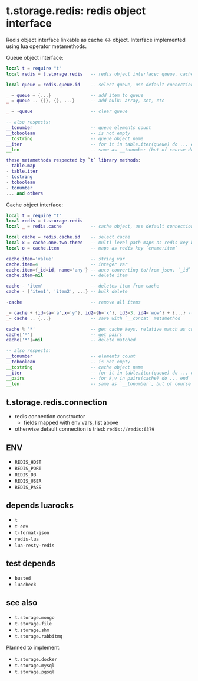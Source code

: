 # t.storage.redis: redis object interface
Redis object interface linkable as cache <-> object. Interface implemented using lua operator metamethods.

Queue object interface:
```lua
local t = require "t"
local redis = t.storage.redis   -- redis object interface: queue, cache objects

local queue = redis.queue.id    -- select queue, use default connection env, use regular redis key

_ = queue + {...}               -- add item to queue
_ = queue .. {{}, {}, ...}      -- add bulk: array, set, etc

_ = -queue                      -- clear queue

-- also respects:
__tonumber                      -- queue elements count
__toboolean                     -- is not empty
__tostring                      -- queue object name
__iter                          -- for it in table.iter(queue) do ... end
__len                           -- same as __tonumber (but of course do not work in 5.1 etc

these metamethods respected by `t` library methods:
- table.map
- table.iter
- tostring
- toboolean
- tonumber
... and others

```

Cache object interface:
```lua
local t = require "t"
local redis = t.storage.redis
local _ = redis.cache           -- cache object, use default connection env

local cache = redis.cache.id    -- select cache
local x = cache.one.two.three   -- multi level path maps as redis key based `one:two:three`, ex. `one:two:three:1`
local o = cache.item            -- maps as redis key `cname:item`

cache.item='value'              -- string var
cache.item=4                    -- integer var
cache.item={_id=id, name='any'} -- auto converting to/from json. `_id` could be possibly compatible with mongo.ObjectID
cache.item=nil                  -- delete item

cache - 'item'                  -- deletes item from cache
cache - {'item1', 'item2', ...} -- bulk delete

-cache                          -- remove all items

_= cache + {id={a='a',x='y'}, id2={b='x'}, id3=3, id4='wow'} + {...} -- save objects with `__add` metamethod
_= cache .. {...}               -- save with `__concat` metamethod

cache % '*'                     -- get cache keys, relative match as cname:item:*
cache['*']                      -- get pairs
cache['*']=nil                  -- delete matched

-- also respects:
__tonumber                      -- elements count
__toboolean                     -- is not empty
__tostring                      -- cache object name
__iter                          -- for it in table.iter(queue) do ... end
__pairs                         -- for k,v in pairs(cache) do ... end
__len                           -- same as `__tonumber`, but of course do not work in 5.1
```

## t.storage.redis.connection
- redis connection constructor
  - fields mapped with env vars, list above
- otherwise default connection is tried: `redis://redis:6379`

## ENV
- `REDIS_HOST`
- `REDIS_PORT`
- `REDIS_DB`
- `REDIS_USER`
- `REDIS_PASS`

## depends luarocks
- `t`
- `t-env`
- `t-format-json`
- `redis-lua`
- `lua-resty-redis`

## test depends
- `busted`
- `luacheck`

## see also
- `t.storage.mongo`
- `t.storage.file`
- `t.storage.shm`
- `t.storage.rabbitmq`

Planned to implement:
- `t.storage.docker`
- `t.storage.mysql`
- `t.storage.pgsql`
